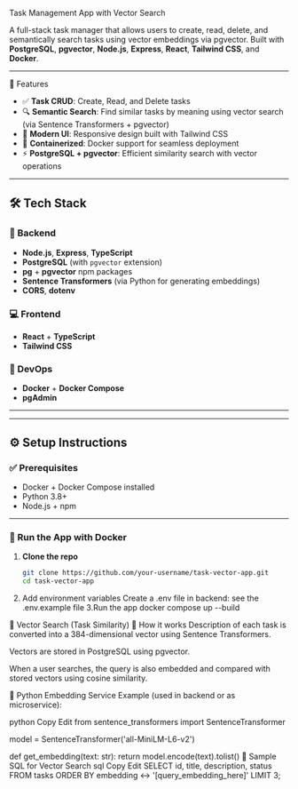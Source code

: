Task Management App with Vector Search

A full-stack task manager that allows users to create, read, delete, and semantically search tasks using vector embeddings via pgvector. Built with **PostgreSQL**, **pgvector**, **Node.js**, **Express**, **React**, **Tailwind CSS**, and **Docker**.

---

🚀 Features

- ✅ **Task CRUD**: Create, Read, and Delete tasks
- 🔍 **Semantic Search**: Find similar tasks by meaning using vector search (via Sentence Transformers + pgvector)
- 🎨 **Modern UI**: Responsive design built with Tailwind CSS
- 🐳 **Containerized**: Docker support for seamless deployment
- ⚡ **PostgreSQL + pgvector**: Efficient similarity search with vector operations


---

## 🛠️ Tech Stack

### 🧠 Backend

- **Node.js**, **Express**,  **TypeScript**
- **PostgreSQL** (with `pgvector` extension)
- **pg** + **pgvector** npm packages
- **Sentence Transformers** (via Python for generating embeddings)
- **CORS**, **dotenv**

### 💻 Frontend

- **React** + **TypeScript**
- **Tailwind CSS**


### 🐳 DevOps

- **Docker** + **Docker Compose**
- **pgAdmin** 

---

---

## ⚙️ Setup Instructions

### ✅ Prerequisites

- Docker + Docker Compose installed
- Python 3.8+
- Node.js + npm

---

### 🐳 Run the App with Docker

1. **Clone the repo**
   ```bash
   git clone https://github.com/your-username/task-vector-app.git
   cd task-vector-app
2. Add environment variables
Create a .env file in backend: see the .env.example file 
3.Run the app
docker compose up --build


🔎 Vector Search (Task Similarity)
🧠 How it works
Description of each task is converted into a 384-dimensional vector using Sentence Transformers.

Vectors are stored in PostgreSQL using pgvector.

When a user searches, the query is also embedded and compared with stored vectors using cosine similarity.

🐍 Python Embedding Service
Example (used in backend or as microservice):

python
Copy
Edit
from sentence_transformers import SentenceTransformer

model = SentenceTransformer('all-MiniLM-L6-v2')

def get_embedding(text: str):
    return model.encode(text).tolist()
🧪 Sample SQL for Vector Search
sql
Copy
Edit
SELECT id, title, description, status
FROM tasks
ORDER BY embedding <-> '[query_embedding_here]'
LIMIT 3;


